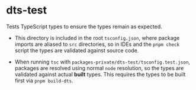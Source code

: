 # dts-test

Tests TypeScript types to ensure the types remain as expected.

- This directory is included in the root `tsconfig.json`, where package imports are aliased to `src` directories, so in IDEs and the `pnpm check` script the types are validated against source code.

- When running `tsc` with `packages-private/dts-test/tsconfig.test.json`, packages are resolved using normal `node` resolution, so the types are validated against actual **built** types. This requires the types to be built first via `pnpm build-dts`.
